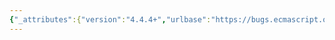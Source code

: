 ```yaml
---
{"_attributes":{"version":"4.4.4+","urlbase":"https://bugs.ecmascript.org/","maintainer":"dherman@mozilla.com"},"bug":{"bug_id":418,"creation_ts":"2012-06-25 11:45:00 -0700","short_desc":"Typo: \"blick\" => \"blink\" in B.2.2.4 String.prototype.blink()","delta_ts":"2012-07-08 21:37:43 -0700","product":"Draft for 6th Edition","component":"editorial issue","version":"Rev 8: June 15, 2012 Draft","rep_platform":"All","op_sys":"All","bug_status":"RESOLVED","resolution":"FIXED","priority":"Normal","bug_severity":"enhancement","everconfirmed":true,"reporter":{"uid":"dbates","name":"Daniel Bates"},"assigned_to":{"uid":"allen","name":"Allen Wirfs-Brock"},"cc":"dbates","long_desc":[{"commentid":1060,"comment_count":0,"who":{"uid":"dbates","name":"Daniel Bates"},"bug_when":"2012-06-25 11:45:00 -0700","thetext":"\"blick\" should be \"blink\" in step 2 of section B.2.2.4 String.prototype.blink()."},{"commentid":1180,"comment_count":1,"who":{"uid":"allen","name":"Allen Wirfs-Brock"},"bug_when":"2012-07-08 15:04:10 -0700","thetext":"fixed in editor's draft"}]}}
---
```

